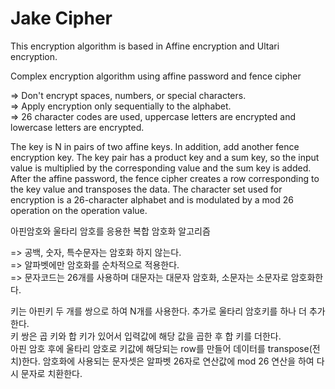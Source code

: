 
# Jake Cipher

This encryption algorithm is based in Affine encryption and Ultari encryption.

Complex encryption algorithm using affine password and fence cipher

=> Don't encrypt spaces, numbers, or special characters.  
=> Apply encryption only sequentially to the alphabet.  
=> 26 character codes are used, uppercase letters are encrypted and lowercase letters are encrypted.  

The key is N in pairs of two affine keys. In addition, add another fence encryption key.
The key pair has a product key and a sum key, so the input value is multiplied by the corresponding value and the sum key is added.
After the affine password, the fence cipher creates a row corresponding to the key value and transposes the data.
The character set used for encryption is a 26-character alphabet and is modulated by a mod 26 operation on the operation value.



아핀암호와 울타리 암호를 응용한 복합 암호화 알고리즘  

=> 공백, 숫자, 특수문자는 암호화 하지 않는다.  
=> 알파벳에만 암호화를 순차적으로 적용한다.  
=> 문자코드는 26개를 사용하며 대문자는 대문자 암호화, 소문자는 소문자로 암호화한다.

키는 아핀키 두 개를 쌍으로 하여 N개를 사용한다. 추가로 울타리 암호키를 하나 더 추가한다.   
키 쌍은 곱 키와 합 키가 있어서 입력값에 해당 값을 곱한 후 합 키를 더한다.  
아핀 암호 후에 울타리 암호로 키값에 해당되는 row를 만들어 데이터를 transpose(전치)한다.
암호화에 사용되는 문자셋은 알파벳 26자로 연산값에 mod 26 연산을 하여 다시 문자로 치환한다.  

